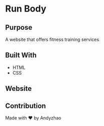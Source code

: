 # Run Body

## Purpose
A website that offers fitness training services

## Built With
* HTML
* CSS

## Website 


## Contribution
Made with ❤️ by Andyzhao
